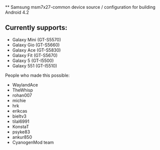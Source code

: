 
** Samsung msm7x27-common device source / configuration for building Android 4.2

## Currently supports:

* Galaxy Mini (GT-S5570)
* Galaxy Gio (GT-S5660)
* Galaxy Ace (GT-S5830)
* Galaxy Fit (GT-S5670)
* Galaxy 5 (GT-I5500)
* Galaxy 551 (GT-I5510)

People who made this possible:

* WaylandAce
* TheWhisp
* rohan007
* michie
* hrk
* erikcas
* bieltv3
* tilal6991
* KonstaT
* psyke83
* ankur850
* CyanogenMod team

